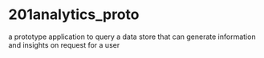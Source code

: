 # 201analytics_proto
a prototype application to query a data store that can generate information and insights on request for a user
